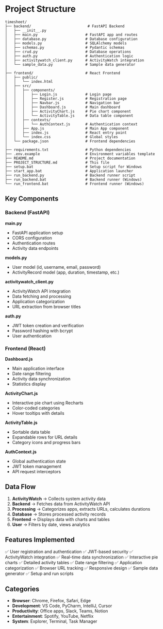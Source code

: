 # Project Structure

```
timesheet/
├── backend/                          # FastAPI Backend
│   ├── __init__.py
│   ├── main.py                      # FastAPI app and routes
│   ├── database.py                  # Database configuration
│   ├── models.py                    # SQLAlchemy models
│   ├── schemas.py                   # Pydantic schemas
│   ├── crud.py                      # Database operations
│   ├── auth.py                      # Authentication logic
│   ├── activitywatch_client.py      # ActivityWatch integration
│   └── sample_data.py               # Sample data generator
│
├── frontend/                        # React Frontend
│   ├── public/
│   │   └── index.html
│   ├── src/
│   │   ├── components/
│   │   │   ├── Login.js             # Login page
│   │   │   ├── Register.js          # Registration page
│   │   │   ├── Navbar.js            # Navigation bar
│   │   │   ├── Dashboard.js         # Main dashboard
│   │   │   ├── ActivityChart.js     # Pie chart component
│   │   │   └── ActivityTable.js     # Data table component
│   │   ├── contexts/
│   │   │   └── AuthContext.js       # Authentication context
│   │   ├── App.js                   # Main App component
│   │   ├── index.js                 # React entry point
│   │   └── index.css                # Global styles
│   └── package.json                 # Frontend dependencies
│
├── requirements.txt                 # Python dependencies
├── .env.example                     # Environment variables template
├── README.md                        # Project documentation
├── PROJECT_STRUCTURE.md             # This file
├── setup.bat                        # Setup script for Windows
├── start_app.bat                    # Application launcher
├── run_backend.py                   # Backend runner script
├── run_backend.bat                  # Backend runner (Windows)
└── run_frontend.bat                 # Frontend runner (Windows)
```

## Key Components

### Backend (FastAPI)

**main.py**
- FastAPI application setup
- CORS configuration
- Authentication routes
- Activity data endpoints

**models.py**
- User model (id, username, email, password)
- ActivityRecord model (app, duration, timestamp, etc.)

**activitywatch_client.py**
- ActivityWatch API integration
- Data fetching and processing
- Application categorization
- URL extraction from browser titles

**auth.py**
- JWT token creation and verification
- Password hashing with bcrypt
- User authentication

### Frontend (React)

**Dashboard.js**
- Main application interface
- Date range filtering
- Activity data synchronization
- Statistics display

**ActivityChart.js**
- Interactive pie chart using Recharts
- Color-coded categories
- Hover tooltips with details

**ActivityTable.js**
- Sortable data table
- Expandable rows for URL details
- Category icons and progress bars

**AuthContext.js**
- Global authentication state
- JWT token management
- API request interceptors

## Data Flow

1. **ActivityWatch** → Collects system activity data
2. **Backend** → Fetches data from ActivityWatch API
3. **Processing** → Categorizes apps, extracts URLs, calculates durations
4. **Database** → Stores processed activity records
5. **Frontend** → Displays data with charts and tables
6. **User** → Filters by date, views analytics

## Features Implemented

✅ User registration and authentication
✅ JWT-based security
✅ ActivityWatch integration
✅ Real-time data synchronization
✅ Interactive pie charts
✅ Detailed activity tables
✅ Date range filtering
✅ Application categorization
✅ Browser URL tracking
✅ Responsive design
✅ Sample data generator
✅ Setup and run scripts

## Categories

- **Browser**: Chrome, Firefox, Safari, Edge
- **Development**: VS Code, PyCharm, IntelliJ, Cursor
- **Productivity**: Office apps, Slack, Teams, Notion
- **Entertainment**: Spotify, YouTube, Netflix
- **System**: Explorer, Terminal, Task Manager
